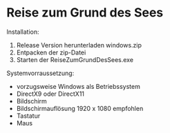 ﻿# Reise zum Grund des Sees

Installation:

1. Release Version herunterladen windows.zip
2. Entpacken der zip-Datei
3. Starten der ReiseZumGrundDesSees.exe

Systemvorraussetzung:

- vorzugsweise Windows als Betriebssystem
- DirectX9 oder DirectX11
- Bildschirm
- Bildschirmauflösung 1920 x 1080 empfohlen
- Tastatur
- Maus